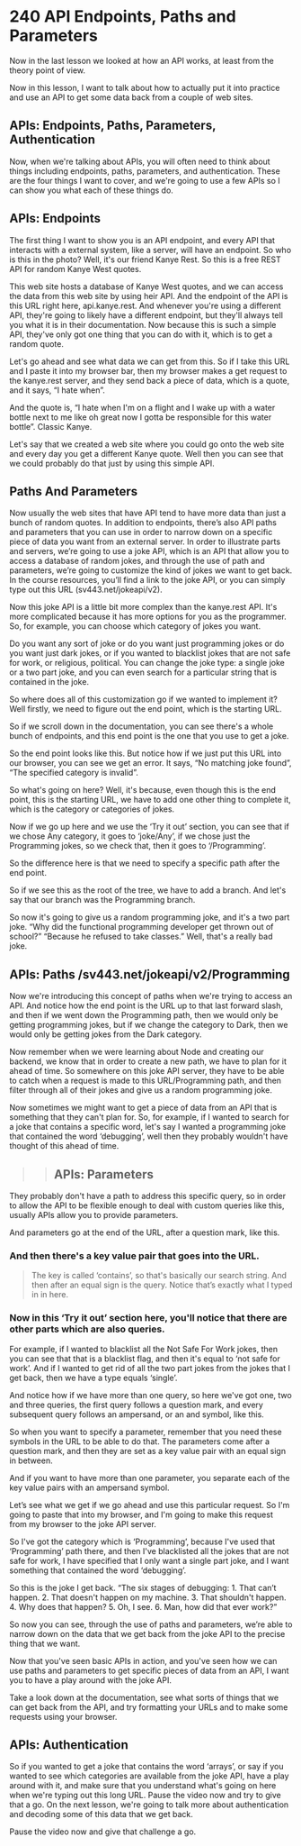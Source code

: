 # 240 API Endpoints, Paths and Parameters

Now in the last lesson we looked at how an API works, at least from the theory point of view.

Now in this lesson, I want to talk about how to actually put it into practice and use an API to get some data back from a couple of web sites.

## APIs: Endpoints, Paths, Parameters, Authentication

Now, when we're talking about APIs, you will often need to think about things including endpoints, paths, parameters, and authentication. These are the four things I want to cover, and we're going to use a few APIs so I can show you what each of these things do.

## APIs: Endpoints 
The first thing I want to show you is an API endpoint, and every API that interacts with a external system, like a server, will have an endpoint. So who is this in the photo? Well, it's our friend  Kanye Rest. So this is a free REST API for random Kanye West quotes.

This web site hosts a database of Kanye West quotes, and we can access the data from this web site by using heir API. And the endpoint of the API is this URL right here, api.kanye.rest. And whenever you're using a different API, they're going to likely have a different endpoint, but they'll always tell you what it is in their documentation. Now because this is such a simple API, they've only got one thing that you can do with it, which is to get a random quote.

Let's go ahead and see what data we can get from this.  So if I take this URL and I paste it into my browser bar, then my browser makes a get request to the
kanye.rest server, and they send back a piece of data, which is a quote, and it says, “I hate when”.

And the quote is, “I hate when I'm on a flight and I wake up with a water bottle next to me like oh great now I gotta be responsible for this water bottle”. Classic Kanye.

Let's say that we created a web site where you could go onto the web site and every day you get a different Kanye quote.  Well then you can see that we could probably do that just by using this simple API.

## Paths And Parameters

Now usually the web sites that have API tend to have more data than just a bunch of random quotes. In addition to endpoints, there’s also API paths and parameters that you can use in order to narrow down on a specific piece of data you want from an external server. In order to illustrate parts and servers, we’re going to use a joke API, which is an API that allow you to access a database of random jokes, and through the use of path and parameters, we’re going to customize the kind of jokes we want to get back. In the course resources, you’ll find a link to the joke API, or you can simply type out this URL (sv443.net/jokeapi/v2).

Now this joke API is a little bit more complex than the kanye.rest API.  It's more complicated because it has more options for you as the programmer.  So, for example, you can choose which category of jokes you want.

Do you want any sort of joke or do you want just programming jokes or do you want just dark jokes, or if you wanted to blacklist jokes that are not safe for work, or religious, political.  You can change the joke type: a single joke or a two part joke, and you can even search for a particular string that is contained in the joke.

So where does all of this customization go if we wanted to implement it? Well firstly, we need to figure out the end point, which is the starting URL.

So if we scroll down in the documentation, you can see there's a whole bunch of endpoints, and this end point is the one that you use to get a joke.

So the end point looks like this. But notice how if we just put this URL into our browser, you can see we get an error.  It says, “No matching joke found”, “The specified category is invalid”.

So what's going on here?  Well, it's because, even though this is the end point, this is the starting URL, we have to add one other thing to complete it, which is the category or categories of jokes.

Now if we go up here and we use the ‘Try it out’ section, you can see that if we chose Any category, it goes to ‘joke/Any’, if we chose just the Programming jokes, so we check that, then it goes to ‘/Programming’.

So the difference here is that we need to specify a specific path after the end point.

So if we see this as the root of the tree, we have to add a branch. And let's say that our branch was the Programming branch.

So now it's going to give us a random programming joke, and it's a two part joke.  “Why did the functional programming developer get thrown out of school?” “Because he refused to take classes.” Well, that's a really bad joke.

## APIs: Paths /sv443.net/jokeapi/v2/Programming

Now we're introducing this concept of paths when we're trying to access an API.  And notice how the end point is the URL up to that last forward slash, and then if we went down the Programming path, then we would only be getting programming jokes, but if we change the category to Dark, then we would only be getting jokes from the Dark category.

Now remember when we were learning about Node and creating our backend, we know that in order to create a new path, we have to plan for it ahead of time.  So somewhere on this joke API server, they have to be able to catch when a request is made to this URL/Programming path, and then filter through all of their jokes and give us a random programming joke.

Now sometimes we might want to get a piece of data from an API that is something that they can't plan for.  So, for example, if I wanted to search for a joke that contains a specific word, let's say I wanted a programming joke that contained the word ‘debugging’, well then they probably wouldn't have thought of this ahead of time.

>> ## APIs: Parameters

They probably don't have a path to address this specific query, so in order to allow the API to be flexible enough to deal with custom queries like this, usually APIs allow you to provide parameters. 

And parameters go at the end of the URL, after a question mark, like this.

### And then there's a key value pair that goes into the URL.

> The key is called ‘contains’, so that's basically our search string.
> And then after an equal sign is the query. Notice that’s exactly what I typed in in here.

### Now in this ‘Try it out’ section here, you'll notice that there are other parts which are also queries.

For example, if I wanted to blacklist all the Not Safe For Work jokes, then you can see that that is a blacklist flag, and then it's equal to ‘not safe for work’.  And if I wanted to get rid of all the two part jokes from the jokes that I get back, then we have a type equals ‘single’.

And notice how if we have more than one query, so here we've got one, two and three queries, the first query follows a question mark, and every subsequent query follows an ampersand, or an and symbol, like this. 

So when you want to specify a parameter, remember that you need these symbols in the URL to be able to do that.  The parameters come after a question mark, and then they are set as a key value pair with an equal sign in between.

And if you want to have more than one parameter, you separate each of the key value pairs with an ampersand symbol. 

Let’s see what we get if we go ahead and use this particular request.  So I'm going to paste that into my browser, and I'm going to make this request from my browser to the joke API server.

So I've got the category which is ‘Programming’, because I've used that ‘Programming’ path there, and then I've blacklisted all the jokes that are not safe for work, I have specified that I only want a single part joke, and I want something that contained the word ‘debugging’.

So this is the joke I get back. “The six stages of debugging: 1. That can’t happen. 2. That doesn't happen on my machine. 3.  That shouldn't happen. 4.  Why does that happen?  5. Oh, I see. 6. Man, how did that ever work?”

So now you can see, through the use of paths and parameters, we’re able to narrow down on the data that we get back from the joke API to the precise thing that we want.

Now that you've seen basic APIs in action, and you've seen how we can use paths and parameters to get specific pieces of data from an API, I want you to have a play around with the joke API.

Take a look down at the documentation, see what sorts of things that we can get back from the API, and try formatting your URLs and to make some requests using your browser.

## APIs: Authentication

So if you wanted to get a joke that contains the word ‘arrays’, or say if you wanted to see which categories are available from the joke API, have a play around with it, and make sure that you understand what's going on here when we're typing out this long URL. Pause the video now and try to give that a go. On the next lesson, we're going to talk more about authentication and decoding some of this data that we get back. 

Pause the video now and give that challenge a go.

